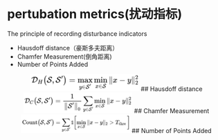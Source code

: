 # pertubation metrics(扰动指标)
The principle of recording disturbance indicators
* Hausdoff distance（豪斯多夫距离）
* Chamfer Measurement(倒角距离)
* Number of Points Added




<div align=center><img src="https://github.com/memory009/undergraduate/blob/main/figure/Hausdorff%20Distance.jpg" width="50%" height="50%">  
## Hausdoff distance

<div align=center><img src="https://github.com/memory009/undergraduate/blob/main/figure/Chamfer%20Measurement.jpg" width="50%" height="50%">
## Chamfer Measurement 

<div align=center><img src="https://github.com/memory009/undergraduate/blob/main/figure/Number%20of%20Points%20Added.jpg" width="50%" height="50%">
## Number of Points Added






